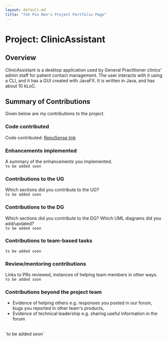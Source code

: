 ```yaml
---
layout: default.md
title: "Toh Pin Ren's Project Portfolio Page"
---
```


# Project: ClinicAssistant

## Overview
ClinicAssistant is a desktop application used by General Practitioner clinics' admin staff for patient contact management. The user interacts with it using a CLI, and it has a GUI created with JavaFX. It is written in Java, and has about 10 kLoC.

## Summary of Contributions
Given below are my contributions to the project.

### Code contributed
Code contributed: [RepoSense link](https://nus-cs2103-ay2324s1.github.io/tp-dashboard/?search=tohpinren&breakdown=true)

### Enhancements implemented
A summary of the enhancements you implemented.
<br>
`to be added soon`

### Contributions to the UG
Which sections did you contribute to the UG?
<br>
`to be added soon`
### Contributions to the DG
Which sections did you contribute to the DG? Which UML diagrams did you add/updated?
<br>
`to be added soon`

### Contributions to team-based tasks
`to be added soon`
### Review/mentoring contributions
Links to PRs reviewed, instances of helping team members in other ways.
<br>
`to be added soon`
### Contributions beyond the project team
- Evidence of helping others e.g. responses you posted in our forum, bugs you reported in other team's products,
- Evidence of technical leadership e.g. sharing useful information in the forum
<br>
`to be added soon`
